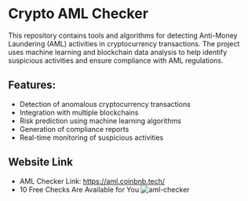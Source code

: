 # Crypto AML Checker

This repository contains tools and algorithms for detecting Anti-Money Laundering (AML) activities in cryptocurrency transactions. The project uses machine learning and blockchain data analysis to help identify suspicious activities and ensure compliance with AML regulations.

## Features:
- Detection of anomalous cryptocurrency transactions
- Integration with multiple blockchains
- Risk prediction using machine learning algorithms
- Generation of compliance reports
- Real-time monitoring of suspicious activities

## Website Link
- AML Checker Link: https://aml.coinbnb.tech/
- 10 Free Checks Are Available for You
![aml-checker](https://github.com/user-attachments/assets/d20d26f4-722e-4552-a491-d7cbf136589d)
